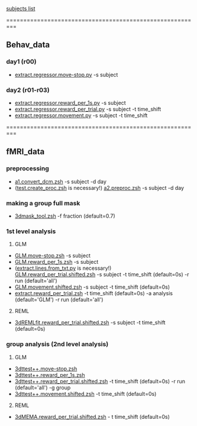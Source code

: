 [subjects list](https://docs.google.com/spreadsheets/d/1Nff2Vwh-_WPb08mhUoVqQHp2leh20ZHAsM6I09ljvBU/edit?usp=sharing)

=========================================================

## Behav_data

### day1 (r00)
- [extract.regressor.move-stop.py](https://github.com/psb629/labs/blob/master/GP/scripts/extract.regressor.move-stop.py) -s subject

### day2 (r01-r03)
- [extract.regressor.reward_per_1s.py](https://github.com/psb629/labs/blob/master/GP/scripts/extract.regressor.reward_per_1s.py) -s subject
- [extract.regressor.reward_per_trial.py](https://github.com/psb629/labs/blob/master/GP/scripts/extract.regressor.reward_per_trial.py) -s subject -t time_shift
- [extract.regressor.movement.py](https://github.com/psb629/labs/blob/master/GP/scripts/extract.regressor.movement.py) -s subject -t time_shift

=========================================================

## fMRI_data

### preprocessing
- [a1.convert_dcm.zsh](https://github.com/psb629/labs/blob/master/GP/scripts/a1.convert_dcm.zsh) -s subject -d day
- ([test.create_proc.zsh](https://github.com/psb629/labs/blob/master/GP/scripts/test.create_proc.zsh) is necessary!) [a2.preproc.zsh](https://github.com/psb629/labs/blob/master/GP/scripts/a2.preproc.zsh) -s subject -d day

### making a group full mask
- [3dmask_tool.zsh](https://github.com/psb629/labs/blob/master/GP/scripts/3dmask_tool.zsh) -f fraction (default=0.7)

### 1st level analysis
1. GLM
- [GLM.move-stop.zsh](https://github.com/psb629/labs/blob/master/GP/scripts/GLM.move-stop.zsh) -s subject
- [GLM.reward_per_1s.zsh](https://github.com/psb629/labs/blob/master/GP/scripts/GLM.reward_per_1s.zsh) -s subject
- ([extract.lines.from_txt.py](https://github.com/psb629/labs/blob/master/GP/scripts/extract.lines.from_txt.py) is necessary!) [GLM.reward_per_trial.shifted.zsh](https://github.com/psb629/labs/blob/master/GP/scripts/GLM.reward_per_trial.shifted.zsh) -s subject -t time_shift (default=0s) -r run (default='all')
- [GLM.movement.shifted.zsh](https://github.com/psb629/labs/blob/master/GP/scripts/GLM.movement.shifted.zsh) -s subject -t time_shift (default=0s)
- [extract.reward_per_trial.zsh](https://github.com/psb629/labs/blob/master/GP/scripts/extract.reward_per_trial.zsh) -t time_shift (default=0s) -a analysis (default='GLM') -r run (default='all')

2. REML
- [3dREMLfit.reward_per_trial.shifted.zsh](https://github.com/psb629/labs/blob/master/GP/scripts/3dREMLfit.reward_per_trial.shifted.zsh) -s subject -t time_shift (default=0s)

### group analysis (2nd level analysis)
1. GLM
- [3dttest++.move-stop.zsh](https://github.com/psb629/labs/blob/master/GP/scripts/3dttest++.move-stop.zsh)
- [3dttest++.reward_per_1s.zsh](https://github.com/psb629/labs/blob/master/GP/scripts/3dttest++.reward_per_1s.zsh)
- [3dttest++.reward_per_trial.shifted.zsh](https://github.com/psb629/labs/blob/master/GP/scripts/3dttest++.reward_per_trial.shifted.zsh) -t time_shift (default=0s) -r run (default='all') -g group
- [3dttest++.movement.shifted.zsh](https://github.com/psb629/labs/blob/master/GP/scripts/3dttest++.movement.shifted.zsh) -t time_shift (default=0s)

2. REML
- [3dMEMA.reward_per_trial.shifted.zsh](https://github.com/psb629/labs/blob/master/GP/scripts/3dMEMA.reward_per_trial.shifted.zsh) - t time_shift (default=0s)
